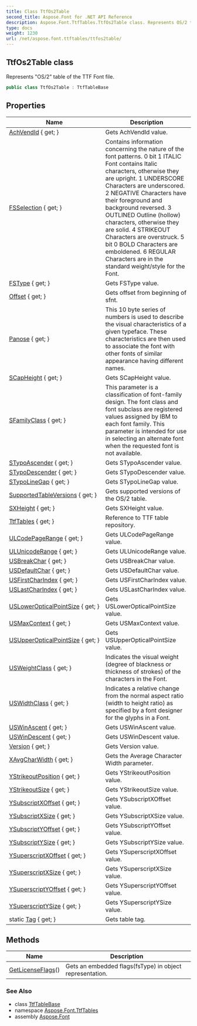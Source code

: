 ```yaml
---
title: Class TtfOs2Table
second_title: Aspose.Font for .NET API Reference
description: Aspose.Font.TtfTables.TtfOs2Table class. Represents OS/2 table of the TTF Font file
type: docs
weight: 1230
url: /net/aspose.font.ttftables/ttfos2table/
---
```

## TtfOs2Table class

Represents "OS/2" table of the TTF Font file.

```csharp
public class TtfOs2Table : TtfTableBase
```

## Properties

| Name | Description |
| --- | --- |
| [AchVendId](../../aspose.font.ttftables/ttfos2table/achvendid/) { get; } | Gets AchVendId value. |
| [FSSelection](../../aspose.font.ttftables/ttfos2table/fsselection/) { get; } | Contains information concerning the nature of the font patterns. 0 bit 1 ITALIC Font contains Italic characters, otherwise they are upright. 1 UNDERSCORE Characters are underscored. 2 NEGATIVE Characters have their foreground and background reversed. 3 OUTLINED Outline (hollow) characters, otherwise they are solid. 4 STRIKEOUT Characters are overstruck. 5 bit 0 BOLD Characters are emboldened. 6 REGULAR Characters are in the standard weight/style for the Font. |
| [FSType](../../aspose.font.ttftables/ttfos2table/fstype/) { get; } | Gets FSType value. |
| [Offset](../../aspose.font.ttftables/ttftablebase/offset/) { get; } | Gets offset from beginning of sfnt. |
| [Panose](../../aspose.font.ttftables/ttfos2table/panose/) { get; } | This 10 byte series of numbers is used to describe the visual characteristics of a given typeface. These characteristics are then used to associate the font with other fonts of similar appearance having different names. |
| [SCapHeight](../../aspose.font.ttftables/ttfos2table/scapheight/) { get; } | Gets SCapHeight value. |
| [SFamilyClass](../../aspose.font.ttftables/ttfos2table/sfamilyclass/) { get; } | This parameter is a classification of font-family design. The font class and font subclass are registered values assigned by IBM to each font family. This parameter is intended for use in selecting an alternate font when the requested font is not available. |
| [STypoAscender](../../aspose.font.ttftables/ttfos2table/stypoascender/) { get; } | Gets STypoAscender value. |
| [STypoDescender](../../aspose.font.ttftables/ttfos2table/stypodescender/) { get; } | Gets STypoDescender value. |
| [STypoLineGap](../../aspose.font.ttftables/ttfos2table/stypolinegap/) { get; } | Gets STypoLineGap value. |
| [SupportedTableVersions](../../aspose.font.ttftables/ttfos2table/supportedtableversions/) { get; } | Gets supported versions of the OS/2 table. |
| [SXHeight](../../aspose.font.ttftables/ttfos2table/sxheight/) { get; } | Gets SXHeight value. |
| [TtfTables](../../aspose.font.ttftables/ttftablebase/ttftables/) { get; } | Reference to TTF table repository. |
| [ULCodePageRange](../../aspose.font.ttftables/ttfos2table/ulcodepagerange/) { get; } | Gets ULCodePageRange value. |
| [ULUnicodeRange](../../aspose.font.ttftables/ttfos2table/ulunicoderange/) { get; } | Gets ULUnicodeRange value. |
| [USBreakChar](../../aspose.font.ttftables/ttfos2table/usbreakchar/) { get; } | Gets USBreakChar value. |
| [USDefaultChar](../../aspose.font.ttftables/ttfos2table/usdefaultchar/) { get; } | Gets USDefaultChar value. |
| [USFirstCharIndex](../../aspose.font.ttftables/ttfos2table/usfirstcharindex/) { get; } | Gets USFirstCharIndex value. |
| [USLastCharIndex](../../aspose.font.ttftables/ttfos2table/uslastcharindex/) { get; } | Gets USLastCharIndex value. |
| [USLowerOpticalPointSize](../../aspose.font.ttftables/ttfos2table/usloweropticalpointsize/) { get; } | Gets USLowerOpticalPointSize value. |
| [USMaxContext](../../aspose.font.ttftables/ttfos2table/usmaxcontext/) { get; } | Gets USMaxContext value. |
| [USUpperOpticalPointSize](../../aspose.font.ttftables/ttfos2table/usupperopticalpointsize/) { get; } | Gets USUpperOpticalPointSize value. |
| [USWeightClass](../../aspose.font.ttftables/ttfos2table/usweightclass/) { get; } | Indicates the visual weight (degree of blackness or thickness of strokes) of the characters in the Font. |
| [USWidthClass](../../aspose.font.ttftables/ttfos2table/uswidthclass/) { get; } | Indicates a relative change from the normal aspect ratio (width to height ratio) as specified by a font designer for the glyphs in a Font. |
| [USWinAscent](../../aspose.font.ttftables/ttfos2table/uswinascent/) { get; } | Gets USWinAscent value. |
| [USWinDescent](../../aspose.font.ttftables/ttfos2table/uswindescent/) { get; } | Gets USWinDescent value. |
| [Version](../../aspose.font.ttftables/ttfos2table/version/) { get; } | Gets Version value. |
| [XAvgCharWidth](../../aspose.font.ttftables/ttfos2table/xavgcharwidth/) { get; } | Gets the Average Character Width parameter. |
| [YStrikeoutPosition](../../aspose.font.ttftables/ttfos2table/ystrikeoutposition/) { get; } | Gets YStrikeoutPosition value. |
| [YStrikeoutSize](../../aspose.font.ttftables/ttfos2table/ystrikeoutsize/) { get; } | Gets YStrikeoutSize value. |
| [YSubscriptXOffset](../../aspose.font.ttftables/ttfos2table/ysubscriptxoffset/) { get; } | Gets YSubscriptXOffset value. |
| [YSubscriptXSize](../../aspose.font.ttftables/ttfos2table/ysubscriptxsize/) { get; } | Gets YSubscriptXSize value. |
| [YSubscriptYOffset](../../aspose.font.ttftables/ttfos2table/ysubscriptyoffset/) { get; } | Gets YSubscriptYOffset value. |
| [YSubscriptYSize](../../aspose.font.ttftables/ttfos2table/ysubscriptysize/) { get; } | Gets YSubscriptYSize value. |
| [YSuperscriptXOffset](../../aspose.font.ttftables/ttfos2table/ysuperscriptxoffset/) { get; } | Gets YSuperscriptXOffset value. |
| [YSuperscriptXSize](../../aspose.font.ttftables/ttfos2table/ysuperscriptxsize/) { get; } | Gets YSuperscriptXSize value. |
| [YSuperscriptYOffset](../../aspose.font.ttftables/ttfos2table/ysuperscriptyoffset/) { get; } | Gets YSuperscriptYOffset value. |
| [YSuperscriptYSize](../../aspose.font.ttftables/ttfos2table/ysuperscriptysize/) { get; } | Gets YSuperscriptYSize value. |
| static [Tag](../../aspose.font.ttftables/ttfos2table/tag/) { get; } | Gets table tag. |

## Methods

| Name | Description |
| --- | --- |
| [GetLicenseFlags](../../aspose.font.ttftables/ttfos2table/getlicenseflags/)() | Gets an embedded flags(fsType) in object representation. |

### See Also

* class [TtfTableBase](../ttftablebase/)
* namespace [Aspose.Font.TtfTables](../../aspose.font.ttftables/)
* assembly [Aspose.Font](../../)


